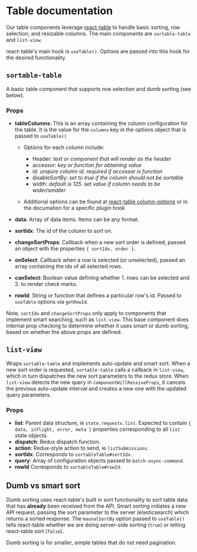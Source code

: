 # Table documentation

Our table components leverage [react-table](https://github.com/tannerlinsley/react-table/)
to handle basic sorting, row selection, and resizable columns. The main components
are `sortable-table` and `list-view`.

react-table's main hook is `useTable()`. Options are passed into this hook for
the desired functionality.

## `sortable-table`

A basic table component that supports row selection and dumb sorting (see below).

### Props

- **tableColumns**: This is an array containing the column configuration for the
table. It is the value for the `columns` key in the options object that is passed
to `useTable()`
  - Options for each column include:
    - Header: *text or component that will render as the header*
    - accessor: *key or function for obtaining value*
    - id: *unqiure column id. required if accessor is function*
    - disableSortBy: *set to true if the column should not be sortable*
    - width: *default is 125. set value if column needs to be wider/smaller*

  - Additional options can be found at [react-table column-options](https://github.com/tannerlinsley/react-table/blob/master/docs/api/useTable.md#column-options)
  or in the documation for a specific plugin hook

- **data**: Array of data items. Items can be any format.
- **sortIdx**: The id of the column to sort on.
- **changeSortProps**: Callback when a new sort order is defined, passed an object
with the properties `{ sortIdx, order }`.
- **onSelect**: Callback when a row is selected (or unselected), passed an array
containing the ids of all selected rows.
- **canSelect**: Boolean value defining whether 1. rows can be selected and 2. to
render check marks.
- **rowId**: String or function that defines a particular row's id. Passed to
`useTable` options via `getRowId`.

Note, `sortIdx` and `changeSortProps` only apply to components that implement smart
searching, such as `list-view`. This base component does internal prop checking to
determine whether it uses smart or dumb sorting, based on whether the above props
are defined.

## `list-view`

Wraps `sortable-table` and implements auto-update and smart sort. When a new sort
order is requested, `sortable-table` calls a callback in `list-view`, which in turn
dispatches the new sort parameters to the redux store. When `list-view` detects the
new query in `componentWillReceiveProps`, it cancels the previous auto-update interval
and creates a new one with the updated query parameters.

### Props

- **list**: Parent data structure, ie `state.requests.list`. Expected to contain
`{ data, inflight, error, meta }` properties corresponding to all `list` state objects.
- **dispatch**: Redux dispatch function.
- **action**: Redux-style action to send, ie `listSubmissions`.
- **sortIdx**: Corresponds to `sortableTable#sortIdx`.
- **query**: Array of configuration objects passed to `batch-async-command`.
- **rowId** Corresponds to `sortableTable#rowId`.

## Dumb vs smart sort

Dumb sorting uses react-table's built in sort functionality to sort table data
that has **already** been received from the API. Smart sorting initiates a new
API request, passing the sort parameter to the server (elasticsearch) which returns
a sorted response. The `maunalSortBy` option passed to `useTable()` tells react-table
whether we are doing server-side sorting (`true`) or letting react-table sort (`false`).

Dumb sorting is for smaller, simple tables that do not need pagination.
